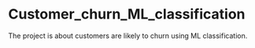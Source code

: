 # Customer_churn_ML_classification
The project is about customers are likely to churn using ML classification.
